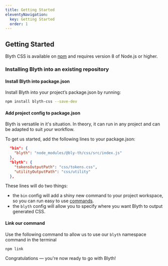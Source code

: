 ```yaml
---
title: Getting Started
eleventyNavigation:
  key: Getting Started
  order: 1
---
```


## Getting Started

Blyth CSS is available on [npm](https://www.npmjs.com/package/blyth-css) and requires version 8 of Node.js or higher.

### Installing Blyth into an existing repository

#### Install Blyth into package.json

Install Blyth into your project’s package.json by running:

```bash
npm install blyth-css --save-dev
```

#### Add project config to package.json

Blyth is versatile in it's situation. In theory, it can run in any project and can be adapted to suit _your_ workflow.

To get us started, add the following lines to your package.json:

```json
  "bin": {
    "blyth": "node_modules/@bly-th/css/src/index.js"
  },
  "blyth": {
    "tokensOutputPath": "css/tokens.css",
    "utilityOutputPath": "css/utility"
  },
```

These lines will do two things:

- the `bin` config will add a shiny new command to your project workspace, so you can run easy to use [commands](/docs/commands/).
- the `blyth` config will allow you to specify where you want Blyth to output generated CSS.

#### Link our command

Use the following command to allow us to use our `blyth` namespace command in the terminal

```bash
npm link
```

Congratulations — you're now ready to go with Blyth!
